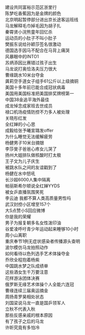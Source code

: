建设共同富裕示范区浙里行  
陈梦吃香蕉因为是金牌的颜色  
北京明起暂停部分进出京长途客运班线  
马龙解释毛巾掉毛因为胡子扎  
秦霄贤小浣熊童年回忆杀  
运动员的小肚子不叫小肚子  
樊振东说给孙颖莎签名很激动  
德国选手因马不配合在马背上痛哭  
风暴眼中的INTO1  
苏炳添因比赛错过孩子出生  
马龙说打奥恰洛夫压力很大  
曹缘跳水10米台夺金  
龚莉空手道女子组手61公斤以上级摘铜  
美国十多年前已能合成冠状病毒  
美国用美国标准把美国排奖牌榜第一  
中国38金追平海外最佳  
成龙悼念成家班去世成员  
禄口机场疫情防控不力多人被处理  
关晓彤红发  
全红婵的小心思  
成毅给张予曦宣璐发offer  
为什么睡觉无法缓解疲劳  
杨健男子10米台摘银  
李莎旻子爸爸心疼女儿哭了  
扬州大姐排队做核酸时打太极  
王子文为儿子庆生  
被跳水队之间的友谊戳到了  
杨健在水中怒吼  
长沙超6000人集中隔离  
帕丽斯希尔顿说全红婵YYDS  
被女乒直播氛围笑死  
李云迪 我都不算人类高质量男性吗  
武汉封控小区增至157个  
大S点赞小S回应微博  
你是我的荣耀  
男子为报复朝多名女性泼印油  
谷爱凌呼吁青少年运动起来睡够10小时  
周小山离职  
重庆奉节1例无症状感染者传播源头查明  
波尔模仿马龙拍照动作  
如何看待以色列选手艺术体操夺金  
乔欣全程抱着杨紫  
中国跳水梦之队成绩单  
这些酒女生千万要注意  
花样游泳团体决赛  
俄罗斯无缘艺术体操个人全能六连冠  
曹缘连续三届奥运摘金  
周扬青罗昊相处状态  
刘国梁说马龙一直是国乒领军人  
立秋不代表入秋  
那些反感亲戚的根本原因  
有了孩子之后的马龙  
许昕究竟有多怕冷  
